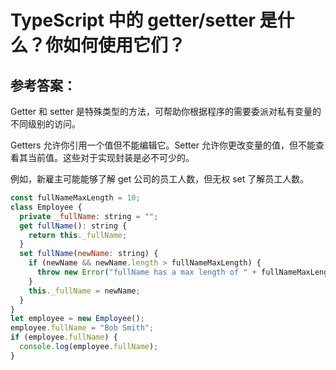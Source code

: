 # TypeScript 中的 getter/setter 是什么？你如何使用它们？

## 参考答案：

Getter 和 setter 是特殊类型的方法，可帮助你根据程序的需要委派对私有变量的不同级别的访问。

Getters 允许你引用一个值但不能编辑它。Setter 允许你更改变量的值，但不能查看其当前值。这些对于实现封装是必不可少的。

例如，新雇主可能能够了解 get 公司的员工人数，但无权 set 了解员工人数。

```javascript
const fullNameMaxLength = 10;
class Employee {
  private _fullName: string = "";
  get fullName(): string {
    return this._fullName;
  }
  set fullName(newName: string) {
    if (newName && newName.length > fullNameMaxLength) {
      throw new Error("fullName has a max length of " + fullNameMaxLength);
    }
    this._fullName = newName;
  }
}
let employee = new Employee();
employee.fullName = "Bob Smith";
if (employee.fullName) {
  console.log(employee.fullName);
}
```
